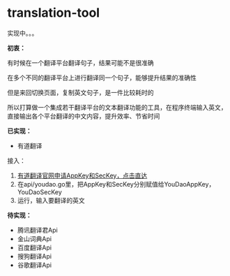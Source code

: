 # translation-tool

实现中。。。

**初衷：**

有时候在一个翻译平台翻译句子，结果可能不是很准确

在多个不同的翻译平台上进行翻译同一个句子，能够提升结果的准确性

但是来回切换页面，复制英文句子，是一件比较耗时的

所以打算做一个集成若干翻译平台的文本翻译功能的工具，在程序终端输入英文，
直接输出各个平台翻译的中文内容，提升效率、节省时间

**已实现：**
* 有道翻译

接入：
1. [有道翻译官网申请AppKey和SecKey，点击直达](https://ai.youdao.com/doc.s#guide)
2. 在api/youdao.go里，把AppKey和SecKey分别赋值给YouDaoAppKey，YouDaoSecKey
3. 运行，输入要翻译的英文

**待实现：**
* 腾讯翻译君Api
* 金山词典Api
* 百度翻译Api
* 搜狗翻译Api
* 谷歌翻译Api